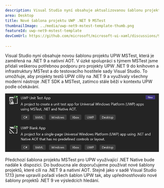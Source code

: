 ```yaml
---
description: Visual Studio nyní obsahuje aktualizovanou šablonu projektu UPW MSTest, která je zaměřená na .NET 9 a nativní AOT.
area: Desktop
title: Nové šablona projektu UWP .NET 9 MSTest
thumbnailImage: ../media/uwp-net9-mstest-template-thumb.png
featureId: uwp-net9-mstest-template
devComUrl: https://github.com/microsoft/microsoft-ui-xaml/discussions/9983

---
```



Visual Studio nyní obsahuje novou šablonu projektu UPW MSTest, která je zaměřená na .NET 9 a nativní AOT. V úzké spolupráci s týmem MSTest jsme přidali veškerou potřebnou podporu pro projekty UPW .NET 9 do knihoven a infrastruktury MSTest a do testovacího hostitele sady Visual Studio. To umožňuje, aby projekty testů UPW cílily na .NET 9 a využívaly všechny moderní nástroje .NET SDK a MSTest, zatímco stále běží v kontextu UPW podle očekávání.

![Šablony projektů UWP .NET 9 MSTest](../media/uwp-net9-mstest-template.png)

Předchozí šablona projektu MSTest pro UPW využívající .NET Native bude nadále k dispozici. Do budoucna ale doporučujeme používat nové šablony projektů, které cílí na .NET 9 a nativní AOT. Stejně jako v sadě Visual Studio 17.13 jsme upravili pořadí všech šablon UPW tak, aby upřednostňovalo nové šablony projektů .NET 9 ve výsledcích hledání.
